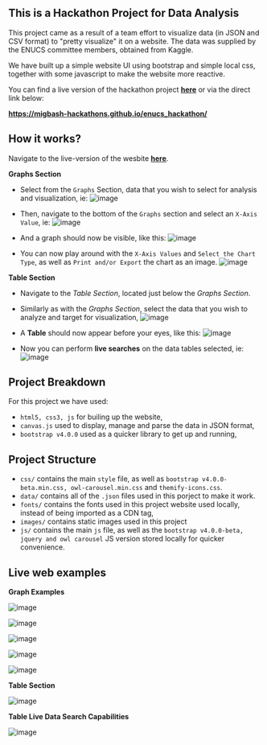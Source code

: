 This is a Hackathon Project for Data Analysis
---

This project came as a result of a team effort to visualize data (in JSON and CSV format) to "pretty visualize" it on a website. The data was supplied by the ENUCS committee members, obtained from Kaggle.

We have built up a simple website UI using bootstrap and simple local css, together with some javascript to make the website more reactive.

You can find a live version of the hackathon project [**here**](https://migbash-hackathons.github.io/enucs_hackathon/) or via the direct link below:

**https://migbash-hackathons.github.io/enucs_hackathon/**

How it works?
---

Navigate to the live-version of the wesbite [**here**](https://migbash-hackathons.github.io/enucs_hackathon/).

**Graphs Section**

- Select from the ```Graphs``` Section, data that you wish to select for analysis and visualization, ie: 
![image](https://user-images.githubusercontent.com/20924663/90696529-b5138980-e27c-11ea-9d05-cc4ecf3f84fa.png)

- Then, navigate to the bottom of the ```Graphs``` section and select an ```X-Axis Value```, ie:
![image](https://user-images.githubusercontent.com/20924663/90696739-1dfb0180-e27d-11ea-82d6-b7066ac90d95.png)

- And a graph should now be visible, like this:
![image](https://user-images.githubusercontent.com/20924663/90696960-a24d8480-e27d-11ea-952f-ab52af18da56.png)

- You can now play around with the ```X-Axis Values``` and ```Select the Chart Type```, as well as ```Print and/or Export``` the chart as an image.
![image](https://user-images.githubusercontent.com/20924663/90697160-11c37400-e27e-11ea-8c09-b017f47b3424.png)

**Table Section**

- Navigate to the *Table Section*, located just below the *Graphs Section*.

- Similarly as with the *Graphs Section*, select the data that you wish to analyze and target for visualization, ![image](https://user-images.githubusercontent.com/20924663/90697416-a4fca980-e27e-11ea-8246-2e2df2532651.png)

- A **Table** should now appear before your eyes, like this:
![image](https://user-images.githubusercontent.com/20924663/90697500-da08fc00-e27e-11ea-8f14-1d18259e2a38.png)

- Now you can perform **live searches** on the data tables selected, ie:
![image](https://user-images.githubusercontent.com/20924663/90697482-cd84a380-e27e-11ea-8b0e-7ab43c0a28b4.png)


Project Breakdown
---

For this project we have used:

- ```html5, css3, js``` for builing up the website,
- ```canvas.js``` used to display, manage and parse the data in JSON format,
- ```bootstrap v4.0.0``` used as a quicker library to get up and running,

Project Structure
---

- ```css/``` contains the main ```style``` file, as well as ```bootstrap v4.0.0-beta.min.css, owl-carousel.min.css``` and ```themify-icons.css```.
- ```data/``` contains all of the ```.json``` files used in this porject to make it work.
- ```fonts/``` contains the fonts used in this project website used locally, instead of being imported as a CDN tag,
- ```images/``` contains static images used in this project
- ```js/``` contains the main ```js``` file, as well as the ```bootstrap v4.0.0-beta, jquery and owl carousel``` JS version stored locally for quicker convenience.

Live web examples
---

**Graph Examples**

![image](https://user-images.githubusercontent.com/20924663/90691636-ed629a00-e273-11ea-8b28-9b1d51889556.png)

![image](https://user-images.githubusercontent.com/20924663/90691869-63ff9780-e274-11ea-8002-be351ebcf84b.png)

![image](https://user-images.githubusercontent.com/20924663/90698833-0b36fb80-e282-11ea-813c-98bd1adc207a.png)

![image](https://user-images.githubusercontent.com/20924663/90698876-286bca00-e282-11ea-986a-fb270f7f6463.png)

![image](https://user-images.githubusercontent.com/20924663/90698917-40434e00-e282-11ea-8da9-da572e6e2d29.png)

**Table Section**

![image](https://user-images.githubusercontent.com/20924663/90691815-46323280-e274-11ea-9146-ec03a5b66015.png)


**Table Live Data Search Capabilities**

![image](https://user-images.githubusercontent.com/20924663/90692509-8a720280-e275-11ea-842a-0070541bbd10.png)

